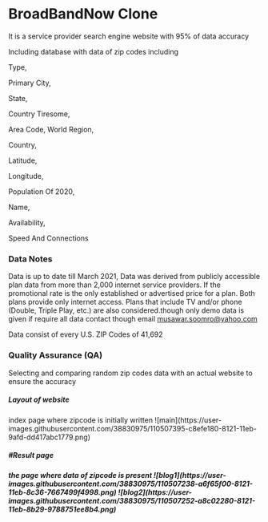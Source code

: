 <h1>BroadBandNow Clone </h1>

It is a service provider search engine website with 95% of data accuracy

Including database with data of zip codes including

Type,

Primary City,

State,

Country Tiresome,

Area Code, World Region,

Country,

Latitude,

Longitude,

Population Of 2020,

Name,

Availability,

Speed And Connections

<h3>Data Notes</h3>

Data is up to date till March 2021, Data was derived from publicly accessible plan data from more than 2,000 internet service providers. If the promotional rate is the only established or advertised price for a plan. Both plans provide only internet access. Plans that include TV and/or phone (Double, Triple Play, etc.) are also considered.though only demo data is given if require all data contact though email musawar.soomro@yahoo.com

Data consist of every U.S. ZIP Codes of 41,692

<h3>Quality Assurance (QA)</h3>

Selecting and comparing random zip codes data with an actual website to ensure the accuracy

<h5>Layout of website</h5>
index page where zipcode is initially written 
![main](https://user-images.githubusercontent.com/38830975/110507395-c8efe180-8121-11eb-9afd-dd417abc1779.png)

<h5>#Result page<h5>
the page where data of zipcode is present 
![blog1](https://user-images.githubusercontent.com/38830975/110507238-a6f65f00-8121-11eb-8c36-7667499f4998.png)
![blog2](https://user-images.githubusercontent.com/38830975/110507252-a8c02280-8121-11eb-8b29-9788751ee8b4.png)
